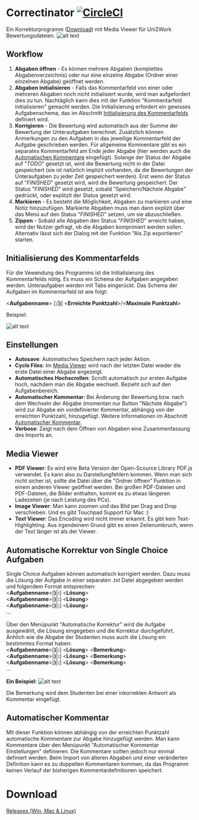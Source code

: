 # Correctinator [![CircleCI](https://circleci.com/gh/koellemichael/correctinator/tree/master.svg?style=svg)](https://circleci.com/gh/koellemichael/correctinator/tree/master)

Ein Korrekturprogramm ([Download](#download)) mit Media Viewer für Uni2Work Bewertungsdateien.
![alt text](https://i.imgur.com/RHtnqcW.png "Correctinator")


## Workflow
1. **Abgaben öffnen** - Es können mehrere Abgaben (komplettes Abgabenverzeichnis) oder nur eine einzelne Abgabe (Ordner einer einzelnen Abgabe) geöffnet werden.
2. **Abgaben initialisieren** - Falls das Kommentarfeld von einer oder mehreren Abgaben noch nicht initialisiert wurde, wird man aufgefordert dies zu tun. Nachtäglich kann dies mit der Funktion "Kommentarfeld initialisieren" gemacht werden. Die Initialisierung erfordert ein gewisses Aufgabenschema, das im Abschnitt [Initialisierung des Kommentarfelds](#initialisierung-des-kommentarfelds) definiert wird.
3. **Korrigieren** - Die Bewertung wird automatisch aus der Summe der Bewertung der Unteraufgaben berechnet. Zusätzlich können Anmerkungen zu den Aufgaben in das jeweilige Kommentarfeld der Aufgabe geschrieben werden. Für allgemeine Kommentare gibt es ein separates Kommentarfeld am Ende jeder Abgabe (hier werden auch die [Automatischen Kommentare](#automatischer-kommentar) eingefügt). Solange der Status der Abgabe auf "*TODO*" gesetzt ist, wird die Bewertung nicht in der Datei gespeichert (sie ist natürlich implizit vorhanden, da die Bewertungen der Unteraufgaben zu jeder Zeit gespeichert werden). Erst wenn der Status auf "*FINISHED*" gesetzt wird, wird die Bewertung gespeichert. Der Status "*FINISHED*" wird gesetzt, sobald "Speichern/Nächste Abgabe" gedrückt, oder explitzit der Status gesetzt wird.
4. **Markieren** - Es besteht die Möglichkeit, Abgaben zu markieren und eine Notiz hinzuzufügen. Markierte Abgaben muss man dann explizit über das Menü auf den Status "*FINISHED*" setzen, um sie abzuschließen.
5. **Zippen** - Sobald alle Abgaben den Status "*FINISHED*" erreicht haben, wird der Nutzer gefragt, ob die Abgaben komprimiert werden sollen. Alternativ lässt sich der Dialog mit der Funktion "Als Zip exportieren" starten.



## Initialisierung des Kommentarfelds
Für die Vewendung des Programms ist die Initialisierung des Kommentarfelds nötig. Es muss ein Schema der Aufgaben angegeben werden.
Unteraufgaben werden mit Tabs eingerückt. Das Schema der Aufgaben im Kommentarfeld ist wie folgt:

\<**Aufgabenname**> [**:**|**)**] \<**Erreichte Punktzahl**>/\<**Maximale Punktzahl**>

Beispiel:

![alt text](https://i.imgur.com/dKLKDPT.png "Beispiel Initialisierung")

## Einstellungen
- **Autosave**: Automatisches Speichern nach jeder Aktion.
- **Cycle Files**: Im [Media Viewer](#media-viewer) wird nach der letzten Datei wieder die erste Datei einer Abgabe angezeigt.
- **Automatisches Hochscrollen**: Scrollt automatisch zur ersten Aufgabe hoch, nachdem man die Abgabe wechselt. Bezieht sich auf den Aufgabenbereich.
- **Automatischer Kommentar**: Bei Änderung der Bewertung bzw. nach dem Wechseln der Abgabe (momentan nur Button "Nächste Abgabe") wird zur Abgabe ein vordefinierter Kommentar, abhängig von der erreichten Punktzahl, hinzugefügt. Weitere Informationen im Abschnitt [Automatischer Kommentar](#automatischer-kommentar).
- **Verbose**: Zeigt nach dem Öffnen von Abgaben eine Zusammenfassung des Imports an.

## Media Viewer
- **PDF Viewer**: Es wird eine Beta Version der Open-Scource Library PDF.js verwendet. Es kann also zu Darstellungfehlern kommen. Wenn man sich nicht sicher ist, sollte die Datei über die "Ordner öffnen" Funktion in einem anderen Viewer geöffnet werden. Bei großen PDF-Dateien und PDF-Dateien, die Bilder enthalten, kommt es zu etwas längeren Ladezeiten (je nach Leistung des PCs).
- **Image Viewer**: Man kann zoomen und das Bild per Drag and Drop verschieben. Und es gibt Touchpad Support für Mac :)
- **Text Viewer**: Das Encoding wird nicht immer erkannt. Es gibt kein Text-Highlighting. Aus irgendeinem Grund gibt es einen Zeilenumbruch, wenn der Text länger ist als der Viewer.

## Automatische Korrektur von Single Choice Aufgaben
Single Choice Aufgaben können automatisch korrigiert werden. Dazu muss die Lösung der Aufgabe in einer separaten .txt Datei abgegeben werden und folgendem Format entsprechen:<br>
\<**Aufgabenname**>[**)**|**:**] \<**Lösung**><br>
\<**Aufgabenname**>[**)**|**:**] \<**Lösung**><br>
\<**Aufgabenname**>[**)**|**:**] \<**Lösung**><br>
...<br>
<br>
Über den Menüpunkt "Automatische Korrektur" wird die Aufgabe ausgewählt, die Lösung eingegeben und die Korrektur durchgeführt.
Änhlich wie die Abgabe der Studenten muss auch die Lösung ein bestimmtes Format haben:<br>
\<**Aufgabenname**>[**)**|**:**] \<**Lösung**> \<**Bemerkung**><br>
\<**Aufgabenname**>[**)**|**:**] \<**Lösung**> \<**Bemerkung**><br>
\<**Aufgabenname**>[**)**|**:**] \<**Lösung**> \<**Bemerkung**><br>
...<br>
<br>
**Ein Beispiel**:
![alt text](https://i.imgur.com/SUV77Cw.png "Beispiel Automatische Korrektur")

Die Bemerkung wird dem Studenten bei einer inkorrekten Antwort als Kommentar eingefügt.

## Automatischer Kommentar
Mit dieser Funktion können abhängig von der erreichten Punktzahl automatische Kommentare zur Abgabe hinzugefügt werden. Man kann Kommentare über den Menüpunkt "Automatischer Kommentar Einstellungen" definieren. Die Kommentare sollten jedoch nur einmal definiert werden. Beim Import von älteren Abgaben und einer veränderten Definition kann es zu doppelten Kommentaren kommen, da das Programm keinen Verlauf der bisherigen Kommentardefinitionen speichert.

# Download
[Releases (Win, Mac & Linux)](https://github.com/koellemichael/correctinator/releases)